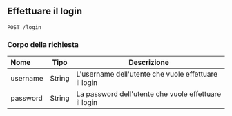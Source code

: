 ## Effettuare il login

```
POST /login
```

### Corpo della richiesta

| Nome     | Tipo   | Descrizione                                           |
| :------- | ------ | ----------------------------------------------------- |
| username | String | L'username dell'utente che vuole effettuare il login  |
| password | String | La password dell'utente che vuole effettuare il login |
